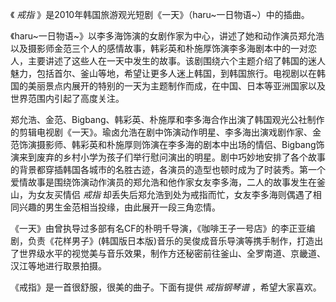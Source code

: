 

《 _戒指_ 》是2010年韩国旅游观光短剧《一天》（haru~一日物语~）中的插曲。  
  

《haru~一日物语~》以李多海饰演的女剧作家为中心，讲述了她和动作演员郑允浩以及摄影师金范三个人的感情故事，韩彩英和朴施厚饰演李多海剧本中的一对恋人，主要讲述了这些人在一天中发生的故事。该剧围绕六个主题介绍了韩国的迷人魅力，包括首尔、釜山等地，希望让更多人迷上韩国，到韩国旅行。电视剧以在韩国的美丽景点内展开的特别的一天为主题制作而成，在中国、日本等亚洲国家以及世界范围内引起了高度关注。  
  

郑允浩、金范、Bigbang、韩彩英、朴施厚和李多海合作出演了韩国观光公社制作的剪辑电视剧《一天》。瑜卤允浩在剧中饰演动作明星、李多海出演戏剧作家、金范饰演摄影师、韩彩英和朴施厚则饰演在李多海的剧本中出场的情侣、Bigbang饰演来到废弃的乡村小学为孩子们举行慰问演出的明星。剧中巧妙地安排了各个故事的背景都穿插韩国各城市的名胜古迹，各演员的造型也顿时成为了时装秀。第一个爱情故事是围绕饰演动作演员的郑允浩和他作家女友李多海，二人的故事发生在釜山，为女友买情侣
_戒指_ 却丢失后郑允浩到处为戒指而忙，女友李多海则偶遇了相同兴趣的男生金范相当投缘，由此展开一段三角恋情。  
  

《一天》由曾执导过多部有名CF的朴明千导演，《咖啡王子一号店》的李正亚编剧，负责《花样男子》(韩国版日本版)音乐的吴俊成音乐导演等携手制作，打造出了世界级水平的视觉美与音乐效果，制作方还秘密前往釜山、全罗南道、京畿道、汉江等地进行取景拍摄。  
  

《戒指》是一首很舒服，很美的曲子。下面有提供 _戒指钢琴谱_ ，希望大家喜欢。

